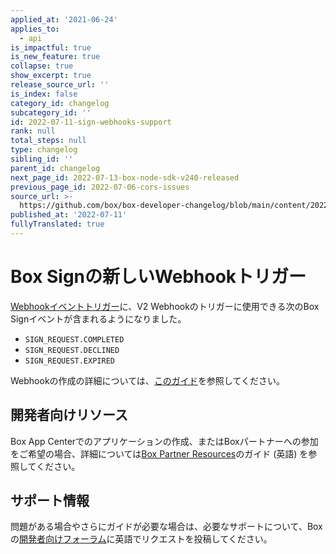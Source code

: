 ```yaml
---
applied_at: '2021-06-24'
applies_to:
  - api
is_impactful: true
is_new_feature: true
collapse: true
show_excerpt: true
release_source_url: ''
is_index: false
category_id: changelog
subcategory_id: ''
id: 2022-07-11-sign-webhooks-support
rank: null
total_steps: null
type: changelog
sibling_id: ''
parent_id: changelog
next_page_id: 2022-07-13-box-node-sdk-v240-released
previous_page_id: 2022-07-06-cors-issues
source_url: >-
  https://github.com/box/box-developer-changelog/blob/main/content/2022/07-11-sign-webhooks-support.md
published_at: '2022-07-11'
fullyTranslated: true
---
```

# Box Signの新しいWebhookトリガー

[Webhookイベントトリガー][1]に、V2 Webhookのトリガーに使用できる次のBox Signイベントが含まれるようになりました。

* `SIGN_REQUEST.COMPLETED`
* `SIGN_REQUEST.DECLINED`
* `SIGN_REQUEST.EXPIRED`

Webhookの作成の詳細については、[このガイド][2]を参照してください。

<!-- more -->

## 開発者向けリソース

Box App Centerでのアプリケーションの作成、またはBoxパートナーへの参加をご希望の場合、詳細については[Box Partner Resources][3]のガイド (英語) を参照してください。

## サポート情報

問題がある場合やさらにガイドが必要な場合は、必要なサポートについて、Boxの[開発者向けフォーラム][4]に英語でリクエストを投稿してください。

[1]: g://webhooks/triggers

[2]: g://webhooks/v2/create-v2

[3]: https://support.box.com/hc/en-us/sections/360009473734-Box-Partner-Resources

[4]: https://support.box.com/hc/en-us/community/topics/360001932973-Platform-and-Developer-Forum
